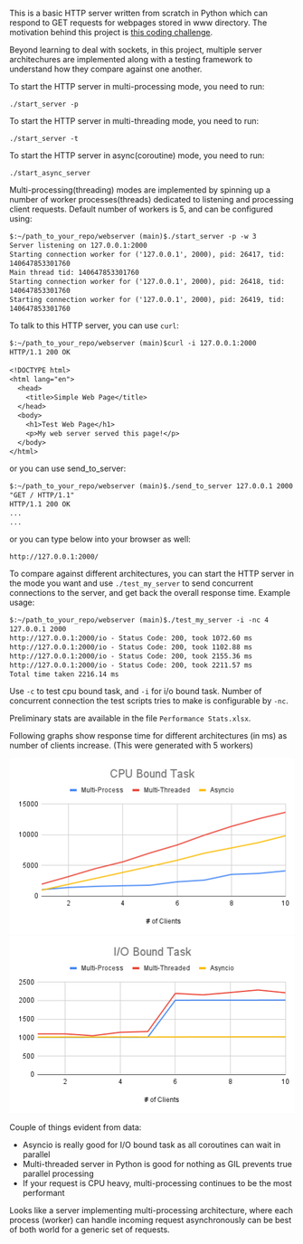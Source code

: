 This is a basic HTTP server written from scratch in Python which can respond to GET requests for webpages stored in www directory. The motivation behind this project is [this coding challenge](https://codingchallenges.fyi/challenges/challenge-webserver).

Beyond learning to deal with sockets, in this project, multiple server architechures are implemented along with a testing framework to understand how they compare against one another.

To start the HTTP server in multi-processing mode, you need to run:
```
./start_server -p
```

To start the HTTP server in multi-threading mode, you need to run:
```
./start_server -t
```

To start the HTTP server in async(coroutine) mode, you need to run:
```
./start_async_server
```

Multi-processing(threading) modes are implemented by spinning up a number of worker processes(threads) dedicated to listening and processing client requests. Default number of workers is 5, and can be configured using:
 ```
$:~/path_to_your_repo/webserver (main)$./start_server -p -w 3
Server listening on 127.0.0.1:2000
Starting connection worker for ('127.0.0.1', 2000), pid: 26417, tid: 140647853301760
 Main thread tid: 140647853301760
Starting connection worker for ('127.0.0.1', 2000), pid: 26418, tid: 140647853301760
Starting connection worker for ('127.0.0.1', 2000), pid: 26419, tid: 140647853301760

```

To talk to this HTTP server, you can use `curl`:
```
$:~/path_to_your_repo/webserver (main)$curl -i 127.0.0.1:2000
HTTP/1.1 200 OK

<!DOCTYPE html>
<html lang="en">
  <head>
    <title>Simple Web Page</title>
  </head>
  <body>
    <h1>Test Web Page</h1>
    <p>My web server served this page!</p>
  </body>
</html>
```

or you can use send_to_server:
```
$:~/path_to_your_repo/webserver (main)$./send_to_server 127.0.0.1 2000 "GET / HTTP/1.1"
HTTP/1.1 200 OK
...
...
```

or you can type below into your browser as well:
```
http://127.0.0.1:2000/
```

To compare against different architectures, you can start the HTTP server in the mode you want and use `./test_my_server` to send concurrent connections to the server, and get back the overall response time. Example usage:
```
$:~/path_to_your_repo/webserver (main)$./test_my_server -i -nc 4 127.0.0.1 2000
http://127.0.0.1:2000/io - Status Code: 200, took 1072.60 ms
http://127.0.0.1:2000/io - Status Code: 200, took 1102.88 ms
http://127.0.0.1:2000/io - Status Code: 200, took 2155.36 ms
http://127.0.0.1:2000/io - Status Code: 200, took 2211.57 ms
Total time taken 2216.14 ms
```

Use `-c` to test cpu bound task, and `-i` for i/o bound task. Number of concurrent connection the test scripts tries to make is configurable by `-nc`.

Preliminary stats are available in the file `Performance Stats.xlsx`. 

Following graphs show response time for different architectures (in ms) as number of clients increase. (This were generated with 5 workers)

![alt text](CPU_Bound_Task.png)
![alt text](I_O_Bound_Task.png)

Couple of things evident from data:

- Asyncio is really good for I/O bound task as all coroutines can wait in parallel
- Multi-threaded server in Python is good for nothing as GIL prevents true parallel processing
- If your request is CPU heavy, multi-processing continues to be the most performant

Looks like a server implementing multi-processing architecture, where each process (worker) can handle incoming request asynchronously can be best of both world for a generic set of requests.


